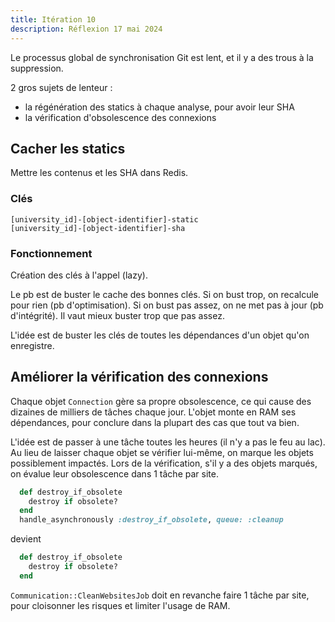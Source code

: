 ```yaml
---
title: Itération 10
description: Réflexion 17 mai 2024
---
```


Le processus global de synchronisation Git est lent, et il y a des trous à la suppression.

2 gros sujets de lenteur :
- la régénération des statics à chaque analyse, pour avoir leur SHA
- la vérification d'obsolescence des connexions

## Cacher les statics

Mettre les contenus et les SHA dans Redis.

### Clés 
```
[university_id]-[object-identifier]-static
[university_id]-[object-identifier]-sha
```

### Fonctionnement
Création des clés à l'appel (lazy).

Le pb est de buster le cache des bonnes clés.
Si on bust trop, on recalcule pour rien (pb d'optimisation).
Si on bust pas assez, on ne met pas à jour (pb d'intégrité).
Il vaut mieux buster trop que pas assez.

L'idée est de buster les clés de toutes les dépendances d'un objet qu'on enregistre.

## Améliorer la vérification des connexions

Chaque objet `Connection` gère sa propre obsolescence, ce qui cause des dizaines de milliers de tâches chaque jour.
L'objet monte en RAM ses dépendances, pour conclure dans la plupart des cas que tout va bien.

L'idée est de passer à une tâche toutes les heures (il n'y a pas le feu au lac).
Au lieu de laisser chaque objet se vérifier lui-même, on marque les objets possiblement impactés.
Lors de la vérification, s'il y a des objets marqués, on évalue leur obsolescence dans 1 tâche par site.

```ruby {filename="app/models/communication/website/connection.rb"}
  def destroy_if_obsolete
    destroy if obsolete?
  end
  handle_asynchronously :destroy_if_obsolete, queue: :cleanup
```

devient 

```ruby {filename="app/models/communication/website/connection.rb"}
  def destroy_if_obsolete
    destroy if obsolete?
  end
```

`Communication::CleanWebsitesJob` doit en revanche faire 1 tâche par site, pour cloisonner les risques et limiter l'usage de RAM.

